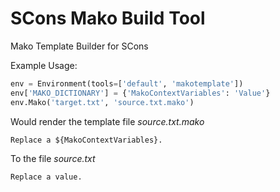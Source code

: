 # SCons Mako Build Tool
Mako Template Builder for SCons


Example Usage:
```python
env = Environment(tools=['default', 'makotemplate'])
env['MAKO_DICTIONARY'] = {'MakoContextVariables': 'Value'}
env.Mako('target.txt', 'source.txt.mako')
```

Would render the template file *source.txt.mako*
```
Replace a ${MakoContextVariables}.
```

To the file *source.txt*
```
Replace a value.
```
